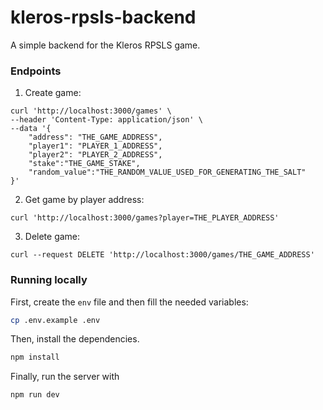 # kleros-rpsls-backend

A simple backend for the Kleros RPSLS game.

### Endpoints

1. Create game:

```
curl 'http://localhost:3000/games' \
--header 'Content-Type: application/json' \
--data '{
    "address": "THE_GAME_ADDRESS",
    "player1": "PLAYER_1_ADDRESS",
    "player2": "PLAYER_2_ADDRESS",
    "stake":"THE_GAME_STAKE",
    "random_value":"THE_RANDOM_VALUE_USED_FOR_GENERATING_THE_SALT"
}'
```

2. Get game by player address:

```
curl 'http://localhost:3000/games?player=THE_PLAYER_ADDRESS'
```

3. Delete game:

```
curl --request DELETE 'http://localhost:3000/games/THE_GAME_ADDRESS'
```

### Running locally

First, create the `env` file and then fill the needed variables:

```sh
cp .env.example .env
```

Then, install the dependencies.

```sh
npm install
```

Finally, run the server with

```sh
npm run dev
```

